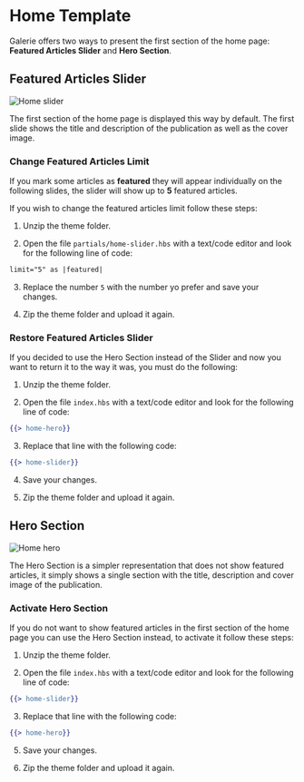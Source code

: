 # Home Template

Galerie offers two ways to present the first section of the home page: **Featured Articles Slider** and **Hero Section**.

## Featured Articles Slider

![Home slider](https://res.cloudinary.com/edev/image/upload/v1633266388/galerie/home-slider.jpg)

The first section of the home page is displayed this way by default. The first slide shows the title and description of the publication as well as the cover image.

### Change Featured Articles Limit

If you mark some articles as **featured** they will appear individually on the following slides, the slider will show up to **5** featured articles.

If you wish to change the featured articles limit follow these steps:

1. Unzip the theme folder.

2. Open the file `partials/home-slider.hbs` with a text/code editor and look for the following line of code:

```hbs
limit="5" as |featured|
```

3. Replace the number `5` with the number yo prefer and save your changes.

4. Zip the theme folder and upload it again.

### Restore Featured Articles Slider

If you decided to use the Hero Section instead of the Slider and now you want to return it to the way it was, you must do the following:

1. Unzip the theme folder.

2. Open the file `index.hbs` with a text/code editor and look for the following line of code:

```hbs
{{> home-hero}}
```

3. Replace that line with the following code:

```hbs
{{> home-slider}}
```

4. Save your changes.

5. Zip the theme folder and upload it again.
## Hero Section

![Home hero](https://res.cloudinary.com/edev/image/upload/v1633266389/galerie/home-hero.jpg)

The Hero Section is a simpler representation that does not show featured articles, it simply shows a single section with the title, description and cover image of the publication.

### Activate Hero Section

If you do not want to show featured articles in the first section of the home page you can use the Hero Section instead, to activate it follow these steps:

1. Unzip the theme folder.

2. Open the file `index.hbs` with a text/code editor and look for the following line of code:

```hbs
{{> home-slider}}
```

3. Replace that line with the following code:

```hbs
{{> home-hero}}
```

5. Save your changes.

6. Zip the theme folder and upload it again.
